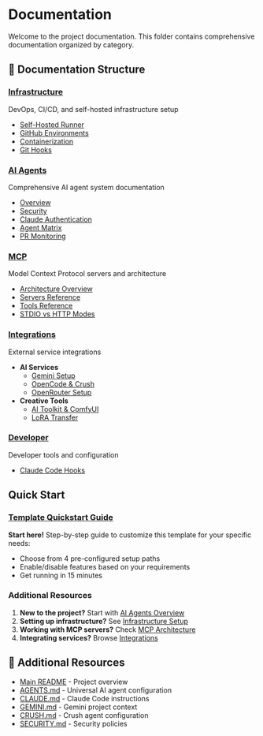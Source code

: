 # Documentation

Welcome to the project documentation. This folder contains comprehensive documentation organized by category.

## 📁 Documentation Structure

### [Infrastructure](./infrastructure/)
DevOps, CI/CD, and self-hosted infrastructure setup
- [Self-Hosted Runner](./infrastructure/self-hosted-runner.md)
- [GitHub Environments](./infrastructure/github-environments.md)
- [Containerization](./infrastructure/containerization.md)
- [Git Hooks](./infrastructure/git-hooks.md)

### [AI Agents](./ai-agents/)
Comprehensive AI agent system documentation
- [Overview](./ai-agents/README.md)
- [Security](./ai-agents/security.md)
- [Claude Authentication](./ai-agents/claude-auth.md)
- [Agent Matrix](./ai-agents/agent-matrix.md)
- [PR Monitoring](./ai-agents/pr-monitoring.md)

### [MCP](./mcp/)
Model Context Protocol servers and architecture
- [Architecture Overview](./mcp/README.md)
- [Servers Reference](./mcp/servers.md)
- [Tools Reference](./mcp/tools.md)
- [STDIO vs HTTP Modes](./mcp/architecture/stdio-vs-http.md)

### [Integrations](./integrations/)
External service integrations
- **AI Services**
  - [Gemini Setup](./integrations/ai-services/gemini-setup.md)
  - [OpenCode & Crush](./integrations/ai-services/opencode-crush.md)
  - [OpenRouter Setup](./integrations/ai-services/openrouter-setup.md)
- **Creative Tools**
  - [AI Toolkit & ComfyUI](./integrations/creative-tools/ai-toolkit-comfyui.md)
  - [LoRA Transfer](./integrations/creative-tools/lora-transfer.md)

### [Developer](./developer/)
Developer tools and configuration
- [Claude Code Hooks](./developer/claude-code-hooks.md)

## Quick Start

### **[Template Quickstart Guide](./QUICKSTART.md)**
**Start here!** Step-by-step guide to customize this template for your specific needs:
- Choose from 4 pre-configured setup paths
- Enable/disable features based on your requirements
- Get running in 15 minutes

### Additional Resources
1. **New to the project?** Start with [AI Agents Overview](./ai-agents/README.md)
2. **Setting up infrastructure?** See [Infrastructure Setup](./infrastructure/)
3. **Working with MCP servers?** Check [MCP Architecture](./mcp/README.md)
4. **Integrating services?** Browse [Integrations](./integrations/)

## 📖 Additional Resources

- [Main README](../README.md) - Project overview
- [AGENTS.md](../AGENTS.md) - Universal AI agent configuration
- [CLAUDE.md](../CLAUDE.md) - Claude Code instructions
- [GEMINI.md](../GEMINI.md) - Gemini project context
- [CRUSH.md](../CRUSH.md) - Crush agent configuration
- [SECURITY.md](../SECURITY.md) - Security policies
